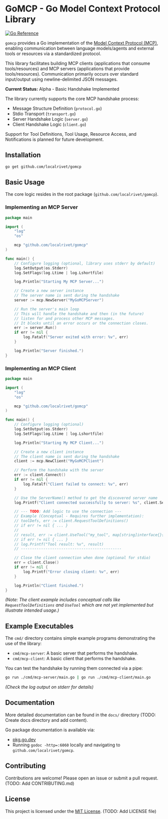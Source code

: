 # GoMCP - Go Model Context Protocol Library

[![Go Reference](https://pkg.go.dev/badge/github.com/localrivet/gomcp.svg)](https://pkg.go.dev/github.com/localrivet/gomcp)

<!-- TODO: Add build status badge once CI is set up -->
<!-- TODO: Add code coverage badge once tests are added -->

`gomcp` provides a Go implementation of the [Model Context Protocol (MCP)](https://modelcontextprotocol.io/introduction), enabling communication between language models/agents and external tools or resources via a standardized protocol.

This library facilitates building MCP clients (applications that consume tools/resources) and MCP servers (applications that provide tools/resources). Communication primarily occurs over standard input/output using newline-delimited JSON messages.

**Current Status:** Alpha - Basic Handshake Implemented

The library currently supports the core MCP handshake process:

- Message Structure Definition (`protocol.go`)
- Stdio Transport (`transport.go`)
- Server Handshake Logic (`server.go`)
- Client Handshake Logic (`client.go`)

Support for Tool Definitions, Tool Usage, Resource Access, and Notifications is planned for future development.

## Installation

```bash
go get github.com/localrivet/gomcp
```

## Basic Usage

The core logic resides in the root package (`github.com/localrivet/gomcp`).

### Implementing an MCP Server

```go
package main

import (
	"log"
	"os"

	mcp "github.com/localrivet/gomcp"
)

func main() {
	// Configure logging (optional, library uses stderr by default)
	log.SetOutput(os.Stderr)
	log.SetFlags(log.Ltime | log.Lshortfile)

	log.Println("Starting My MCP Server...")

	// Create a new server instance
	// The server name is sent during the handshake
	server := mcp.NewServer("MyGoMCPServer")

	// Run the server's main loop
	// This will handle the handshake and then (in the future)
	// listen for and process other MCP messages.
	// It blocks until an error occurs or the connection closes.
	err := server.Run()
	if err != nil {
		log.Fatalf("Server exited with error: %v", err)
	}

	log.Println("Server finished.")
}

```

### Implementing an MCP Client

```go
package main

import (
	"log"
	"os"

	mcp "github.com/localrivet/gomcp"
)

func main() {
	// Configure logging (optional)
	log.SetOutput(os.Stderr)
	log.SetFlags(log.Ltime | log.Lshortfile)

	log.Println("Starting My MCP Client...")

	// Create a new client instance
	// The client name is sent during the handshake
	client := mcp.NewClient("MyGoMCPClient")

	// Perform the handshake with the server
	err := client.Connect()
	if err != nil {
		log.Fatalf("Client failed to connect: %v", err)
	}

	// Use the ServerName() method to get the discovered server name
	log.Printf("Client connected successfully to server: %s", client.ServerName())

	// --- TODO: Add logic to use the connection ---
	// Example (Conceptual - Requires further implementation):
	// toolDefs, err := client.RequestToolDefinitions()
	// if err != nil { ... }
	//
	// result, err := client.UseTool("my_tool", map[string]interface{}{"param": "value"})
	// if err != nil { ... }
	// log.Printf("Tool result: %v", result)
	// ---------------------------------------------

	// Close the client connection when done (optional for stdio)
	err = client.Close()
	if err != nil {
		log.Printf("Error closing client: %v", err)
	}

	log.Println("Client finished.")
}
```

_(Note: The client example includes conceptual calls like `RequestToolDefinitions` and `UseTool` which are not yet implemented but illustrate intended usage.)_

## Example Executables

The `cmd/` directory contains simple example programs demonstrating the use of the library:

- `cmd/mcp-server`: A basic server that performs the handshake.
- `cmd/mcp-client`: A basic client that performs the handshake.

You can test the handshake by running them connected via a pipe:

```bash
go run ./cmd/mcp-server/main.go | go run ./cmd/mcp-client/main.go
```

_(Check the log output on stderr for details)_

## Documentation

More detailed documentation can be found in the `docs/` directory (TODO: Create docs directory and add content).

Go package documentation is available via:

- [pkg.go.dev](https://pkg.go.dev/github.com/localrivet/gomcp)
- Running `godoc -http=:6060` locally and navigating to `github.com/localrivet/gomcp`.

## Contributing

Contributions are welcome! Please open an issue or submit a pull request. (TODO: Add CONTRIBUTING.md)

## License

This project is licensed under the [MIT License](LICENSE). (TODO: Add LICENSE file)
